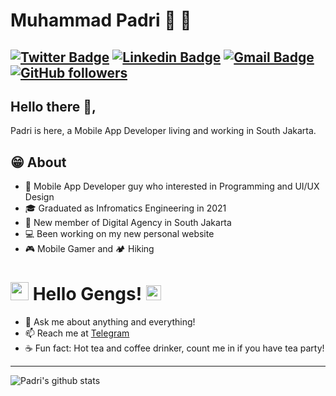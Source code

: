 # Muhammad Padri 🚧 🚧
[![Twitter Badge](https://img.shields.io/badge/-@mpadri12-1ca0f1?style=flat-square&labelColor=1ca0f1&logo=twitter&logoColor=white&link=https://twitter.com/mpadri12)](https://twitter.com/mpadri12) [![Linkedin Badge](https://img.shields.io/badge/-muhammadpadri-blue?style=flat-square&logo=Linkedin&logoColor=white&link=https://www.linkedin.com/in/muhammad-padri-b1a34a14b/)](https://www.linkedin.com/in/muhammad-padri-b1a34a14b/)
[![Gmail Badge](https://img.shields.io/badge/-muhammad.padri20@gmail.com-c14438?style=flat-square&logo=Gmail&logoColor=white&link=mailto:heru07g@gmail.com)](mailto:heru07g@gmail.com)
[![GitHub followers](https://img.shields.io/github/followers/mpadri?label=Follow&style=social)](https://github.com/mpadri/?tab=follow)
---
## Hello there 👋,
Padri is here, a Mobile App Developer living and working in South Jakarta.

## 😁 About
- 🐬 Mobile App Developer guy who interested in Programming and UI/UX Design
- 🎓 Graduated as Infromatics Engineering in 2021
- 👔 New member of Digital Agency in South Jakarta
- 💻 Been working on my new personal website
- 🎮 Mobile Gamer and 🏕 Hiking


# <img src="https://github.com/TheDudeThatCode/TheDudeThatCode/blob/master/Assets/Hi.gif" width="29px"> Hello Gengs!&nbsp;<img src="https://github.com/TheDudeThatCode/TheDudeThatCode/blob/master/Assets/Earth.gif" width="24px">

- 💬 Ask me about anything and everything!
- 📫 Reach me at [Telegram](https://t.me/muhpadri)
- ☕ Fun fact: Hot tea and coffee drinker, count me in if you have tea party!
---
![Padri's github stats](https://github-readme-stats.vercel.app/api?username=mpadri&show_icons=true)
